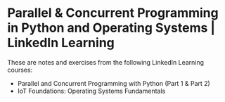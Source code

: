 # Parallel & Concurrent Programming in Python and Operating Systems | LinkedIn Learning
These are notes and exercises from the following LinkedIn Learning courses:
- Parallel and Concurrent Programming with Python (Part 1 & Part 2)
- IoT Foundations: Operating Systems Fundamentals
